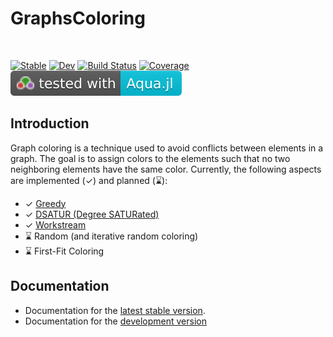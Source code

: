 # GraphsColoring

<p align="center">
<picture>
  <source media="(prefers-color-scheme)" srcset="docs/src/assets/logo.svg" height="100">
  <img alt="" src="" height="100">
</picture>
</p>

[![Stable](https://img.shields.io/badge/docs-stable-blue.svg)](https://juliagraphs.org/GraphsColoring.jl/stable/)
[![Dev](https://img.shields.io/badge/docs-dev-blue.svg)](https://juliagraphs.org/GraphsColoring.jl/dev/)
[![Build Status](https://github.com/JuliaGraphs/GraphsColoring.jl/actions/workflows/CI.yml/badge.svg?branch=main)](https://github.com/JuliaGraphs/GraphsColoring.jl/actions/workflows/CI.yml?query=branch%3Amain)
[![Coverage](https://codecov.io/gh/djukic14/GraphsColoring.jl/branch/main/graph/badge.svg)](https://codecov.io/gh/djukic14/GraphsColoring.jl)
[![Aqua QA](https://raw.githubusercontent.com/JuliaTesting/Aqua.jl/master/badge.svg)](https://github.com/JuliaTesting/Aqua.jl)


## Introduction

Graph coloring is a technique used to avoid conflicts between elements in a graph. The goal is to assign colors to the elements such that no two neighboring elements have the same color.
Currently, the following aspects are implemented (✓) and planned (⌛):

- ✓ [Greedy](https://www.geeksforgeeks.org/dsa/graph-coloring-set-2-greedy-algorithm/)
- ✓ [DSATUR (Degree SATURated)](https://www.geeksforgeeks.org/dsa/dsatur-algorithm-for-graph-coloring/)
- ✓ [Workstream](https://dl.acm.org/doi/10.1145/2851488)
- ⌛ Random (and iterative random coloring)
- ⌛ First-Fit Coloring

## Documentation

- Documentation for the [latest stable version](https://juliagraphs.org/GraphsColoring.jl/stable/).
- Documentation for the [development version](https://juliagraphs.org/GraphsColoring.jl/dev/)

